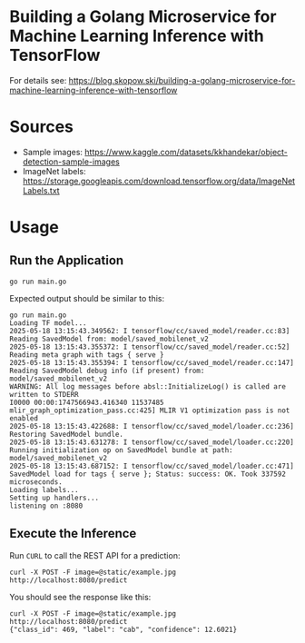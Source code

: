 # Building a Golang Microservice for Machine Learning Inference with TensorFlow

For details see: https://blog.skopow.ski/building-a-golang-microservice-for-machine-learning-inference-with-tensorflow

# Sources

- Sample images: https://www.kaggle.com/datasets/kkhandekar/object-detection-sample-images
- ImageNet labels: https://storage.googleapis.com/download.tensorflow.org/data/ImageNetLabels.txt

# Usage

## Run the Application

`go run main.go`

Expected output should be similar to this:
```shell
go run main.go
Loading TF model...
2025-05-18 13:15:43.349562: I tensorflow/cc/saved_model/reader.cc:83] Reading SavedModel from: model/saved_mobilenet_v2
2025-05-18 13:15:43.355372: I tensorflow/cc/saved_model/reader.cc:52] Reading meta graph with tags { serve }
2025-05-18 13:15:43.355394: I tensorflow/cc/saved_model/reader.cc:147] Reading SavedModel debug info (if present) from: model/saved_mobilenet_v2
WARNING: All log messages before absl::InitializeLog() is called are written to STDERR
I0000 00:00:1747566943.416340 11537485 mlir_graph_optimization_pass.cc:425] MLIR V1 optimization pass is not enabled
2025-05-18 13:15:43.422688: I tensorflow/cc/saved_model/loader.cc:236] Restoring SavedModel bundle.
2025-05-18 13:15:43.631278: I tensorflow/cc/saved_model/loader.cc:220] Running initialization op on SavedModel bundle at path: model/saved_mobilenet_v2
2025-05-18 13:15:43.687152: I tensorflow/cc/saved_model/loader.cc:471] SavedModel load for tags { serve }; Status: success: OK. Took 337592 microseconds.
Loading labels...
Setting up handlers...
listening on :8080
```

## Execute the Inference


Run `CURL` to call the REST API for a prediction:
```shell
curl -X POST -F image=@static/example.jpg http://localhost:8080/predict
```

You should see the response like this:
```shell
curl -X POST -F image=@static/example.jpg http://localhost:8080/predict
{"class_id": 469, "label": "cab", "confidence": 12.6021}
```
